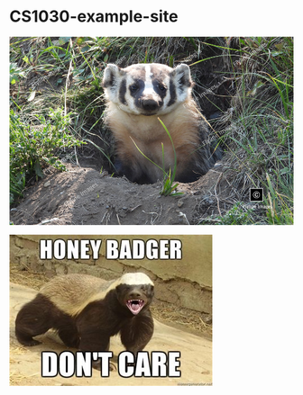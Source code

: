 # CS1030-example-site

![image alt](https://github.com/jtchlarson/CS1030-example-site/blob/586c81750828d833ff073257c6ce7966dd6b7d60/Honey-Badger.jpg)

![image alt](https://github.com/jtchlarson/CS1030-example-site/blob/0baf1089ab6c527ba0c97acfe6e293a328073a3e/badger%20dont%20care.jpg)

